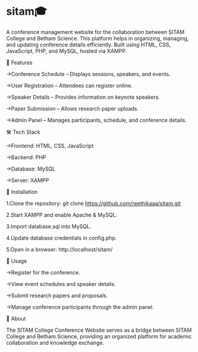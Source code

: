 # sitam🎓
A conference management website for the collaboration between SITAM College and Betham Science. This platform helps in organizing, managing, and updating conference details efficiently. Built using HTML, CSS, JavaScript, PHP, and MySQL, hosted via XAMPP.

🚀 Features

->Conference Schedule – Displays sessions, speakers, and events.

->User Registration – Attendees can register online.

->Speaker Details – Provides information on keynote speakers.

->Paper Submission – Allows research paper uploads.

->Admin Panel – Manages participants, schedule, and conference details.

🛠️ Tech Stack

->Frontend: HTML, CSS, JavaScript

->Backend: PHP

->Database: MySQL

->Server: XAMPP

🔧 Installation

1.Clone the repository:
git clone https://github.com/reethikaaa/sitam.git

2.Start XAMPP and enable Apache & MySQL.

3.Import database.sql into MySQL.

4.Update database credentials in config.php.

5.Open in a browser:
http://localhost/sitam/

🎯 Usage

->Register for the conference.

->View event schedules and speaker details.

->Submit research papers and proposals.

->Manage conference participants through the admin panel.

📌 About

The SITAM College Conference Website serves as a bridge between SITAM College and Betham Science, providing an organized platform for academic collaboration and knowledge exchange.
